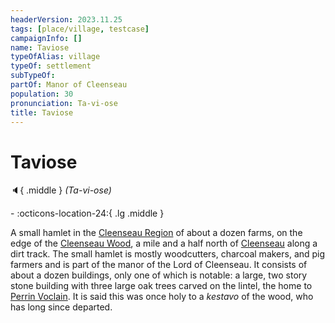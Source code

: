 ```yaml
---
headerVersion: 2023.11.25
tags: [place/village, testcase]
campaignInfo: []
name: Taviose
typeOfAlias: village
typeOf: settlement
subTypeOf:
partOf: Manor of Cleenseau
population: 30
pronunciation: Ta-vi-ose
title: Taviose
---
```

# Taviose
:speaker:{ .middle } *(Ta-vi-ose)*  
<div class="grid cards ext-narrow-margin ext-one-column" markdown>
-    :octicons-location-24:{ .lg .middle }   
</div>


A small hamlet in the [Cleenseau Region](<./cleenseau-region.md>) of about a dozen farms, on the edge of the [Cleenseau Wood](<./cleenseau-wood.md>), a mile and a half north of [Cleenseau](<cleenseau/cleenseau.md>) along a dirt track. The small hamlet is mostly woodcutters, charcoal makers, and pig farmers and is part of the manor of the Lord of Cleenseau. It consists of about a dozen buildings, only one of which is notable: a large, two story stone building with three large oak trees carved on the lintel, the home to [Perrin Voclain](<../../../../../people/sembarans/perrin-voclain.md>).  It is said this was once holy to a *kestavo* of the wood, who has long since departed.



